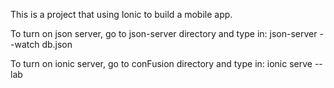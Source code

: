 This is a project that using Ionic to build a mobile app. 

To turn on json server, go to json-server directory and type in: json-server --watch db.json

To turn on ionic server, go to conFusion directory and type in: ionic serve --lab